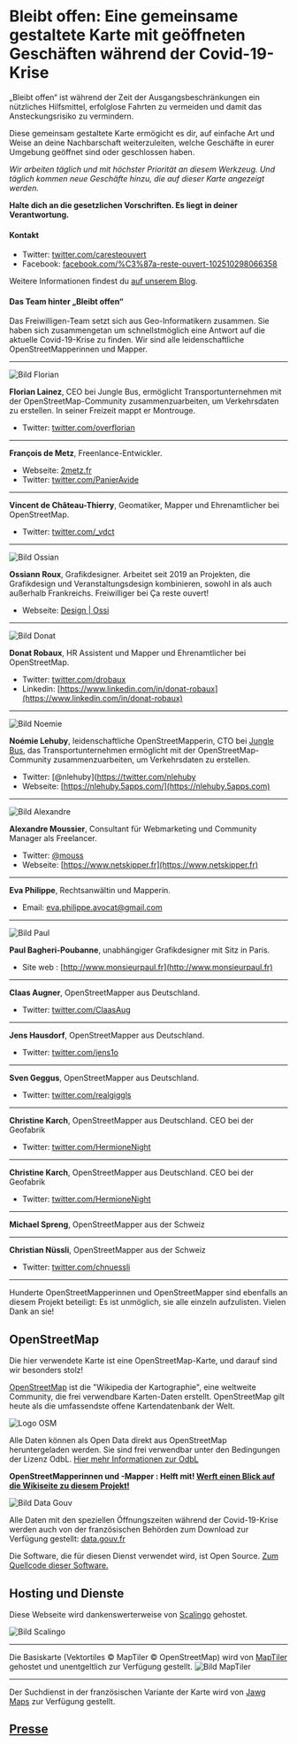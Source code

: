 # Bleibt offen: Eine gemeinsame gestaltete Karte mit geöffneten Geschäften während der Covid-19-Krise

„Bleibt offen“ ist während der Zeit der Ausgangsbeschränkungen ein nützliches Hilfsmittel, erfolglose Fahrten zu vermeiden und damit das Ansteckungsrisiko zu vermindern.

Diese gemeinsam gestaltete Karte ermögicht es dir, auf einfache Art und Weise an deine Nachbarschaft weiterzuleiten, welche Geschäfte in eurer Umgebung geöffnet sind oder geschlossen haben.

_Wir arbeiten täglich und mit höchster Priorität an diesem Werkzeug. Und täglich kommen neue Geschäfte hinzu, die auf dieser Karte angezeigt werden._

**Halte dich an die gesetzlichen Vorschriften. Es liegt in deiner Verantwortung.**


#### Kontakt


* Twitter: [twitter.com/caresteouvert](https://twitter.com/caresteouvert)
* Facebook: [facebook.com/%C3%87a-reste-ouvert-102510298066358](https://www.facebook.com/%C3%87a-reste-ouvert-102510298066358)


Weitere Informationen findest du [auf unserem Blog](https://blog.caresteouvert.fr).

#### Das Team hinter „Bleibt offen“

Das Freiwilligen-Team setzt sich aus Geo-Informatikern zusammen. Sie haben sich zusammengetan um schnellstmöglich eine Antwort auf die aktuelle Covid-19-Krise zu finden. Wir sind alle leidenschaftliche OpenStreetMapperinnen und Mapper.

---
![Bild Florian](https://blog.caresteouvert.fr/wp-content/uploads/2020/03/Profil-Florian-Lainez-300x300.jpg)

**Florian Lainez**, CEO bei Jungle Bus, ermöglicht Transportunternehmen mit der OpenStreetMap-Community zusammenzuarbeiten, um Verkehrsdaten zu erstellen. In seiner Freizeit mappt er Montrouge.
* Twitter: [twitter.com/overflorian](https://twitter.com/overflorian)

--- 
**François de Metz**, Freenlance-Entwickler.

* Webseite: [2metz.fr](https://2metz.fr)
* Twitter: [twitter.com/PanierAvide](https://twitter.com/PanierAvide)

---
**Vincent de Château-Thierry**, Geomatiker, Mapper und Ehrenamtlicher bei OpenStreetMap.
* Twitter: [twitter.com/_vdct](https://twitter.com/_vdct)

---
![Bild Ossian](https://blog.caresteouvert.fr/wp-content/uploads/2020/03/photo-ossiann-277x300.jpg)

**Ossiann Roux**, Grafikdesigner. Arbeitet seit 2019 an Projekten, die Grafikdesign und Veranstaltungsdesign kombinieren, sowohl in als auch außerhalb Frankreichs. Freiwilliger bei Ça reste ouvert!
* Webseite: [Design | Ossi](https://www.ossi-design.com/)

---
![Bild Donat](https://blog.caresteouvert.fr/wp-content/uploads/2020/03/Donat.jpg)

**Donat Robaux**, HR Assistent und Mapper und Ehrenamtlicher bei OpenStreetMap.
* Twitter: [twitter.com/drobaux](https://twitter.com/drobaux)
* Linkedin: [https://www.linkedin.com/in/donat-robaux](https://www.linkedin.com/in/donat-robaux)

---
![Bild Noemie](https://blog.caresteouvert.fr/wp-content/uploads/2020/04/nlehuby-213x300.png)

**Noémie Lehuby**, leidenschaftliche OpenStreetMapperin, CTO bei [Jungle Bus](http://junglebus.io), das Transportunternehmen ermöglicht mit der OpenStreetMap-Community zusammenzuarbeiten, um Verkehrsdaten zu erstellen.
* Twitter: [@nlehuby](https://twitter.com/nlehuby
* Webseite: [https://nlehuby.5apps.com/](https://nlehuby.5apps.com)

---
![Bild Alexandre](https://blog.caresteouvert.fr/wp-content/uploads/2020/04/mouss-300x300.jpeg)

**Alexandre Moussier**, Consultant für Webmarketing und Community Manager als Freelancer.
* Twitter: [@mouss](https://twitter.com/mouss)
* Webseite: [https://www.netskipper.fr](https://www.netskipper.fr)

---

**Eva Philippe**, Rechtsanwältin und Mapperin.
* Email: [eva.philippe.avocat@gmail.com](mailto:eva.philippe.avocat@gmail.com)

---
![Bild Paul](https://blog.caresteouvert.fr/wp-content/uploads/2020/04/paul-300x300.jpg)

**Paul Bagheri-Poubanne**, unabhängiger Grafikdesigner mit Sitz in Paris.
* Site web : [http://www.monsieurpaul.fr](http://www.monsieurpaul.fr)

---
**Claas Augner**, OpenStreetMapper aus Deutschland.
* Twitter: [twitter.com/ClaasAug](https://twitter.com/ClaasAug)

---
**Jens Hausdorf**, OpenStreetMapper aus Deutschland.
* Twitter: [twitter.com/jens1o](https://twitter.com/jens1o)

---
**Sven Geggus**, OpenStreetMapper aus Deutschland.
* Twitter: [twitter.com/realgiggls](https://twitter.com/realgiggls)

---
**Christine Karch**, OpenStreetMapper aus Deutschland. CEO bei der Geofabrik
* Twitter: [twitter.com/HermioneNight](https://twitter.com/HermioneNight)

---
**Christine Karch**, OpenStreetMapper aus Deutschland. CEO bei der Geofabrik
* Twitter: [twitter.com/HermioneNight](https://twitter.com/HermioneNight)

---
**Michael Spreng**, OpenStreetMapper aus der Schweiz

---
**Christian Nüssli**, OpenStreetMapper aus der Schweiz
* Twitter: [twitter.com/chnuessli](https://twitter.com/chnuessli)

---

Hunderte OpenStreetMapperinnen und OpenStreetMapper sind ebenfalls an diesem Projekt beteiligt: Es ist unmöglich, sie alle einzeln aufzulisten. Vielen Dank an sie!

## OpenStreetMap

Die hier verwendete Karte ist eine OpenStreetMap-Karte, und darauf sind wir besonders stolz!

[OpenStreetMap](https://www.openstreetmap.org)
ist die "Wikipedia der Kartographie", eine weltweite Community, die frei verwendbare Karten-Daten erstellt. OpenStreetMap gilt heute als die umfassendste offene Kartendatenbank der Welt.

![Logo OSM](https://blog.caresteouvert.fr/wp-content/uploads/2020/03/logo-OpenStreetMap-300x300.png)

Alle Daten können als Open Data direkt aus OpenStreetMap heruntergeladen werden. Sie sind frei verwendbar unter den Bedingungen der Lizenz OdbL. 
[Hier mehr Informationen zur OdbL](https://www.openstreetmap.org/copyright)

**OpenStreetMapperinnen und -Mapper&nbsp;: Helft mit!
[Werft einen Blick auf die Wikiseite zu diesem Projekt!](https://wiki.openstreetmap.org/wiki/DE:Key:opening_hours:covid19)**

![Bild Data Gouv](https://blog.caresteouvert.fr/wp-content/uploads/2020/03/data-gouv-300x158.png)

Alle Daten mit den speziellen Öffnungszeiten während der Covid-19-Krise werden auch von der französischen Behörden zum Download zur Verfügung gestellt: [data.gouv.fr](https://www.data.gouv.fr/fr/organizations/ca-reste-ouvert/)

Die Software, die für diesen Dienst verwendet wird, ist Open Source. [Zum Quellcode dieser Software.](https://github.com/osmontrouge/covid19_map)

## Hosting und Dienste

Diese Webseite wird dankenswerterweise von [Scalingo](https://scalingo.com/) gehostet.

![Bild Scalingo](https://blog.caresteouvert.fr/wp-content/uploads/2020/03/scalingo-fd-blanc-300x55.jpg)

---

Die Basiskarte (Vektortiles © MapTiler © OpenStreetMap) wird von [MapTiler](https://maptiler.fr/) gehostet und unentgeltlich zur Verfügung gestellt.
![Bild MapTiler](https://maptiler.fr/img/maptiler-logo.svg)

---

Der Suchdienst in der französischen Variante der Karte wird von [Jawg Maps](https://www.jawg.io/) zur Verfügung gestellt.

## [Presse](https://blog.caresteouvert.fr/presse/)
